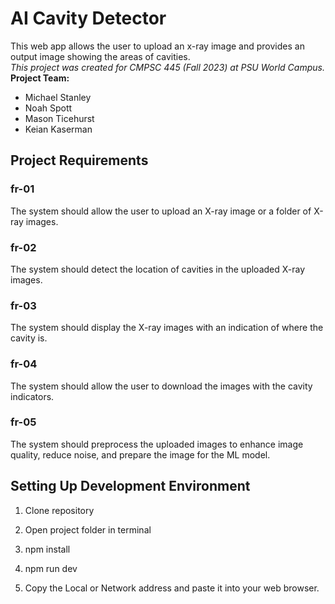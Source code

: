 # AI Cavity Detector
This web app allows the user to upload an x-ray image and provides an 
output image showing the areas of cavities.
<br/>*This project was created for CMPSC 445 (Fall 2023) at PSU World Campus.*
<br/>
**Project Team:**
- Michael Stanley
- Noah Spott
- Mason Ticehurst
- Keian Kaserman

## Project Requirements
### fr-01
The system should allow the user to upload an X-ray image or a folder of X-ray images.

### fr-02
The system should detect the location of cavities in the uploaded X-ray images.

### fr-03
The system should display the X-ray images with an indication of where the cavity is.

### fr-04
The system should allow the user to download the images with the cavity indicators.

### fr-05
The system should preprocess the uploaded images to enhance image quality, reduce noise, and prepare the image for the ML model.

## Setting Up Development Environment
1. Clone repository
   
2. Open project folder in terminal

3. npm install

4. npm run dev

5. Copy the Local or Network address and paste it into your web browser.
